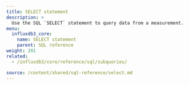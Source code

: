 ```yaml
---
title: SELECT statement
description: >
  Use the SQL `SELECT` statement to query data from a measurement.
menu:
  influxdb3_core:
    name: SELECT statement
    parent: SQL reference
weight: 201
related:
  - /influxdb3/core/reference/sql/subqueries/

source: /content/shared/sql-reference/select.md
---
```


<!-- 
The content of this page is at /content/shared/sql-reference/select.md
-->
